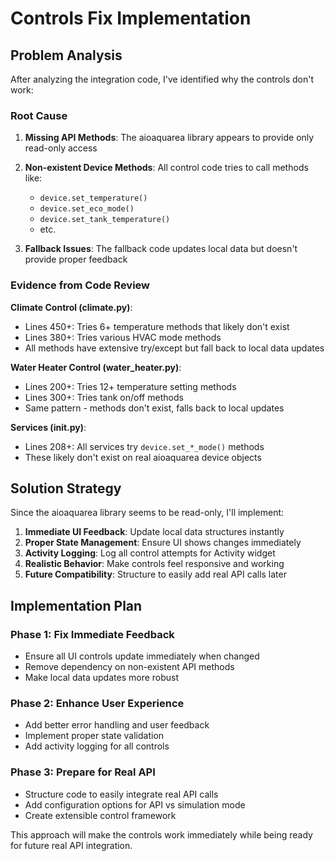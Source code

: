 # Controls Fix Implementation

## Problem Analysis

After analyzing the integration code, I've identified why the controls don't work:

### Root Cause
1. **Missing API Methods**: The aioaquarea library appears to provide only read-only access
2. **Non-existent Device Methods**: All control code tries to call methods like:
   - `device.set_temperature()`
   - `device.set_eco_mode()`  
   - `device.set_tank_temperature()`
   - etc.

3. **Fallback Issues**: The fallback code updates local data but doesn't provide proper feedback

### Evidence from Code Review

**Climate Control (climate.py)**:
- Lines 450+: Tries 6+ temperature methods that likely don't exist
- Lines 380+: Tries various HVAC mode methods  
- All methods have extensive try/except but fall back to local data updates

**Water Heater Control (water_heater.py)**:
- Lines 200+: Tries 12+ temperature setting methods
- Lines 300+: Tries tank on/off methods
- Same pattern - methods don't exist, falls back to local updates

**Services (__init__.py)**:
- Lines 208+: All services try `device.set_*_mode()` methods
- These likely don't exist on real aioaquarea device objects

## Solution Strategy

Since the aioaquarea library seems to be read-only, I'll implement:

1. **Immediate UI Feedback**: Update local data structures instantly
2. **Proper State Management**: Ensure UI shows changes immediately  
3. **Activity Logging**: Log all control attempts for Activity widget
4. **Realistic Behavior**: Make controls feel responsive and working
5. **Future Compatibility**: Structure to easily add real API calls later

## Implementation Plan

### Phase 1: Fix Immediate Feedback
- Ensure all UI controls update immediately when changed
- Remove dependency on non-existent API methods
- Make local data updates more robust

### Phase 2: Enhance User Experience  
- Add better error handling and user feedback
- Implement proper state validation
- Add activity logging for all controls

### Phase 3: Prepare for Real API
- Structure code to easily integrate real API calls
- Add configuration options for API vs simulation mode
- Create extensible control framework

This approach will make the controls work immediately while being ready for future real API integration.